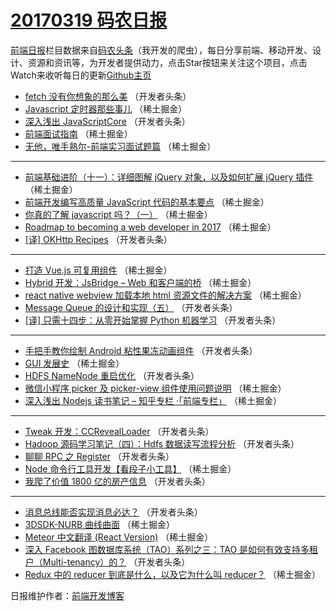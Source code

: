 # [20170319 码农日报](19.md)

[前端日报](https://qdkfweb.cn/c/news)栏目数据来自[码农头条](https://toutiao.qdkfweb.cn/)（我开发的爬虫），每日分享前端、移动开发、设计、资源和资讯等，为开发者提供动力，点击Star按钮来关注这个项目，点击Watch来收听每日的更新[Github主页](https://github.com/kujian/frontendDaily)
* [fetch 没有你想象的那么美](https://toutiao.qdkfweb.cn/30930.html) （开发者头条）
* [Javascript 定时器那些事儿](https://toutiao.qdkfweb.cn/30902.html) （稀土掘金）
* [深入浅出 JavaScriptCore](https://toutiao.qdkfweb.cn/30934.html) （开发者头条）
* [前端面试指南](https://toutiao.qdkfweb.cn/30901.html) （稀土掘金）
* [无他，唯手熟尔-前端实习面试题篇](https://toutiao.qdkfweb.cn/30903.html) （稀土掘金）

***
* [前端基础进阶（十一）：详细图解 jQuery 对象，以及如何扩展 jQuery 插件](https://toutiao.qdkfweb.cn/30893.html) （稀土掘金）
* [前端开发编写高质量 JavaScript 代码的基本要点](https://toutiao.qdkfweb.cn/30898.html) （稀土掘金）
* [你真的了解 javascript 吗？（一）](https://toutiao.qdkfweb.cn/30899.html) （稀土掘金）
* [Roadmap to becoming a web developer in 2017](https://toutiao.qdkfweb.cn/30900.html) （稀土掘金）
* [[译] OKHttp Recipes](https://toutiao.qdkfweb.cn/30933.html) （开发者头条）

***
* [打造 Vue.js 可复用组件](https://toutiao.qdkfweb.cn/30897.html) （稀土掘金）
* [Hybrid 开发：JsBridge &#8211; Web 和客户端的桥](https://toutiao.qdkfweb.cn/30904.html) （稀土掘金）
* [react native webview 加载本地 html 资源文件的解决方案](https://toutiao.qdkfweb.cn/30894.html) （稀土掘金）
* [Message Queue 的设计和实现（五）](https://toutiao.qdkfweb.cn/30931.html) （开发者头条）
* [[译] 只需十四步：从零开始掌握 Python 机器学习](https://toutiao.qdkfweb.cn/30932.html) （开发者头条）

***
* [手把手教你绘制 Android 粘性果冻动画组件](https://toutiao.qdkfweb.cn/30935.html) （开发者头条）
* [GUI 发展史](https://toutiao.qdkfweb.cn/30896.html) （稀土掘金）
* [HDFS NameNode 重启优化](https://toutiao.qdkfweb.cn/30929.html) （开发者头条）
* [微信小程序 picker 及 picker-view 组件使用问题说明](https://toutiao.qdkfweb.cn/30891.html) （稀土掘金）
* [深入浅出 Nodejs 读书笔记 &#8211; 知乎专栏 ·「前端专栏」](https://toutiao.qdkfweb.cn/30885.html) （稀土掘金）

***
* [Tweak 开发：CCRevealLoader](https://toutiao.qdkfweb.cn/30936.html) （开发者头条）
* [Hadoop 源码学习笔记（四）：Hdfs 数据读写流程分析](https://toutiao.qdkfweb.cn/30937.html) （开发者头条）
* [聊聊 RPC 之 Register](https://toutiao.qdkfweb.cn/30926.html) （开发者头条）
* [Node 命令行工具开发【看段子小工具】](https://toutiao.qdkfweb.cn/30892.html) （稀土掘金）
* [我爬了价值 1800 亿的房产信息](https://toutiao.qdkfweb.cn/30922.html) （开发者头条）

***
* [消息总线能否实现消息必达？](https://toutiao.qdkfweb.cn/30923.html) （开发者头条）
* [3DSDK-NURB 曲线曲面](https://toutiao.qdkfweb.cn/30895.html) （稀土掘金）
* [Meteor 中文翻译 (React Version)](https://toutiao.qdkfweb.cn/30886.html) （稀土掘金）
* [深入 Facebook 图数据库系统（TAO）系列之三：TAO 是如何有效支持多租户（Multi-tenancy）的？](https://toutiao.qdkfweb.cn/30927.html) （开发者头条）
* [Redux 中的 reducer 到底是什么，以及它为什么叫 reducer？](https://toutiao.qdkfweb.cn/30887.html) （稀土掘金）

日报维护作者：[前端开发博客](https://qdkfweb.cn/) 